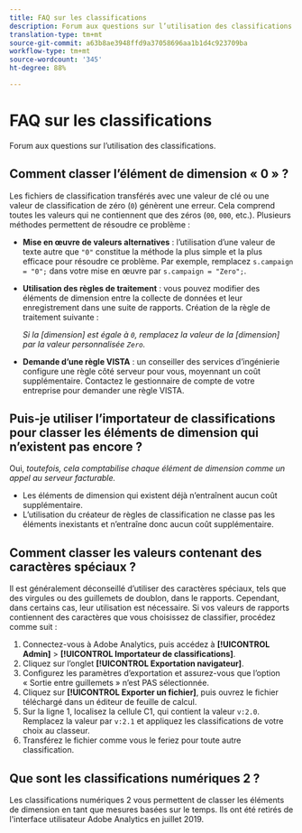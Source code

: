 ```yaml
---
title: FAQ sur les classifications
description: Forum aux questions sur l’utilisation des classifications.
translation-type: tm+mt
source-git-commit: a63b8ae3948ffd9a37058696aa1b1d4c923709ba
workflow-type: tm+mt
source-wordcount: '345'
ht-degree: 88%

---
```



# FAQ sur les classifications

Forum aux questions sur l’utilisation des classifications.

## Comment classer l’élément de dimension « 0 » ?

Les fichiers de classification transférés avec une valeur de clé ou une valeur de classification de zéro (`0`) génèrent une erreur. Cela comprend toutes les valeurs qui ne contiennent que des zéros (`00`, `000`, etc.). Plusieurs méthodes permettent de résoudre ce problème :

* **Mise en œuvre de valeurs alternatives** : l’utilisation d’une valeur de texte autre que `"0"` constitue la méthode la plus simple et la plus efficace pour résoudre ce problème. Par exemple, remplacez `s.campaign = "0";` dans votre mise en œuvre par `s.campaign = "Zero";`.

* **Utilisation des règles de traitement** : vous pouvez modifier des éléments de dimension entre la collecte de données et leur enregistrement dans une suite de rapports. Création de la règle de traitement suivante :

   *Si la [dimension] est égale à `0`, remplacez la valeur de la [dimension] par la valeur personnalisée `Zero`.*

* **Demande d’une règle VISTA** : un conseiller des services d’ingénierie configure une règle côté serveur pour vous, moyennant un coût supplémentaire. Contactez le gestionnaire de compte de votre entreprise pour demander une règle VISTA.

## Puis-je utiliser l’importateur de classifications pour classer les éléments de dimension qui n’existent pas encore ?

Oui, *toutefois, cela comptabilise chaque élément de dimension comme un appel au serveur facturable.*

* Les éléments de dimension qui existent déjà n’entraînent aucun coût supplémentaire.
* L’utilisation du créateur de règles de classification ne classe pas les éléments inexistants et n’entraîne donc aucun coût supplémentaire.

## Comment classer les valeurs contenant des caractères spéciaux ?

Il est généralement déconseillé d’utiliser des caractères spéciaux, tels que des virgules ou des guillemets de doublon, dans le rapports. Cependant, dans certains cas, leur utilisation est nécessaire. Si vos valeurs de rapports contiennent des caractères que vous choisissez de classifier, procédez comme suit :

1. Connectez-vous à Adobe Analytics, puis accédez à **[!UICONTROL Admin]** > **[!UICONTROL Importateur de classifications]**.
2. Cliquez sur l’onglet **[!UICONTROL Exportation navigateur]**.
3. Configurez les paramètres d’exportation et assurez-vous que l’option « Sortie entre guillemets » n’est PAS sélectionnée.
4. Cliquez sur **[!UICONTROL Exporter un fichier]**, puis ouvrez le fichier téléchargé dans un éditeur de feuille de calcul.
5. Sur la ligne 1, localisez la cellule C1, qui contient la valeur `v:2.0`. Remplacez la valeur par `v:2.1` et appliquez les classifications de votre choix au classeur.
6. Transférez le fichier comme vous le feriez pour toute autre classification.

## Que sont les classifications numériques 2 ?

Les classifications numériques 2 vous permettent de classer les éléments de dimension en tant que mesures basées sur le temps. Ils ont été retirés de l&#39;interface utilisateur Adobe Analytics en juillet 2019.
